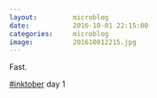 ```yaml
---
layout:         microblog
date:           2016-10-01 22:15:00
categories:     microblog
image:          201610012215.jpg
---
```

Fast.

[#inktober](https://twitter.com/search?q=%23inktober) day 1
